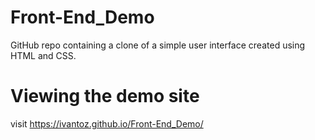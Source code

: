 # Front-End_Demo
GitHub repo containing a clone of a simple user interface created using HTML and CSS.

# Viewing the demo site

visit https://ivantoz.github.io/Front-End_Demo/
